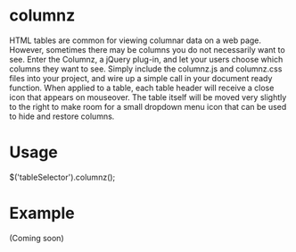 columnz
=======
HTML tables are common for viewing columnar data on a web page. However, sometimes there may be columns you do not necessarily want to see. Enter the Columnz, a jQuery plug-in, and let your users choose which columns they want to see. Simply include the columnz.js and columnz.css files into your project, and wire up a simple call in your document ready function.
When applied to a table, each table header will receive a close icon that appears on mouseover. The table itself will be moved very slightly to the right to make room for a small dropdown menu icon that can be used to hide and restore columns.

Usage
=====
$('tableSelector').columnz();

Example
=======
(Coming soon)
